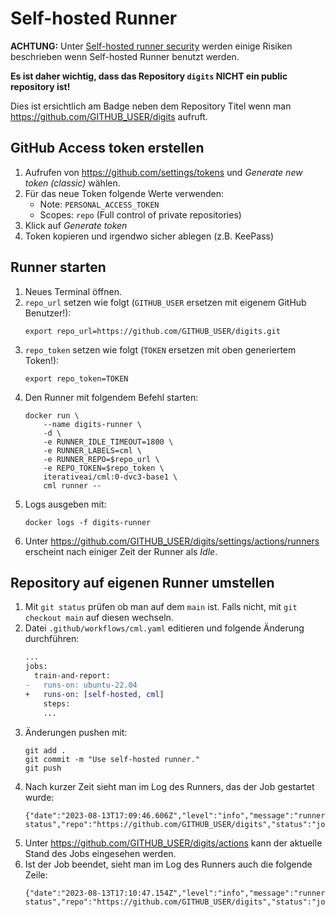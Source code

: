 # Self-hosted Runner

**ACHTUNG:** Unter [Self-hosted runner security](https://docs.github.com/en/actions/hosting-your-own-runners/managing-self-hosted-runners/about-self-hosted-runners#self-hosted-runner-security) werden einige Risiken beschrieben wenn Self-hosted Runner benutzt werden.

**Es ist daher wichtig, dass das Repository `digits` NICHT ein public repository ist!**

Dies ist ersichtlich am Badge neben dem Repository Titel wenn man https://github.com/GITHUB_USER/digits aufruft.

## GitHub Access token erstellen

1. Aufrufen von https://github.com/settings/tokens und _Generate new token (classic)_ wählen.
1. Für das neue Token folgende Werte verwenden:
    - Note: `PERSONAL_ACCESS_TOKEN`
    - Scopes: `repo` (Full control of private repositories)
1. Klick auf _Generate token_
1. Token kopieren und irgendwo sicher ablegen (z.B. KeePass)

## Runner starten

1. Neues Terminal öffnen.
1. `repo_url` setzen wie folgt (`GITHUB_USER` ersetzen mit eigenem GitHub Benutzer!):
    ```shell
    export repo_url=https://github.com/GITHUB_USER/digits.git
    ```
1. `repo_token` setzen wie folgt (`TOKEN` ersetzen mit oben generiertem Token!):
    ```shell
    export repo_token=TOKEN
    ```
1. Den Runner mit folgendem Befehl starten:
    ```shell
    docker run \
        --name digits-runner \
        -d \
        -e RUNNER_IDLE_TIMEOUT=1800 \
        -e RUNNER_LABELS=cml \
        -e RUNNER_REPO=$repo_url \
        -e REPO_TOKEN=$repo_token \
        iterativeai/cml:0-dvc3-base1 \
        cml runner --
    ```
1. Logs ausgeben mit:
    ```shell
    docker logs -f digits-runner
    ```
1. Unter https://github.com/GITHUB_USER/digits/settings/actions/runners erscheint nach einiger Zeit der Runner als _Idle_.

## Repository auf eigenen Runner umstellen

1. Mit `git status` prüfen ob man auf dem `main` ist. Falls nicht, mit `git checkout main` auf diesen wechseln.
1. Datei `.github/workflows/cml.yaml` editieren und folgende Änderung durchführen:
    ```diff
    ...
    jobs:
      train-and-report:
    -   runs-on: ubuntu-22.04
    +   runs-on: [self-hosted, cml]
        steps:
        ...
    ```
1. Änderungen pushen mit:
    ```shell
    git add .
    git commit -m "Use self-hosted runner."
    git push
    ```
1. Nach kurzer Zeit sieht man im Log des Runners, das der Job gestartet wurde:
    ```
    {"date":"2023-08-13T17:09:46.606Z","level":"info","message":"runner status","repo":"https://github.com/GITHUB_USER/digits","status":"job_started"}
    ```
1. Unter https://github.com/GITHUB_USER/digits/actions kann der aktuelle Stand des Jobs eingesehen werden.
1. Ist der Job beendet, sieht man im Log des Runners auch die folgende Zeile:
    ```
    {"date":"2023-08-13T17:10:47.154Z","level":"info","message":"runner status","repo":"https://github.com/GITHUB_USER/digits","status":"job_ended","success":true}
    ```
